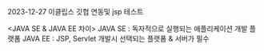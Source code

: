 2023-12-27
이클립스 깃헙 연동및 jsp 테스트

<JAVA SE & JAVA EE 차이>
JAVA SE :  독자적으로 실행되는 애플리케이션 개발 플랫폼
JAVA EE : JSP, Servlet 개발시 선택되는 플랫폼 & 서버가 필수
